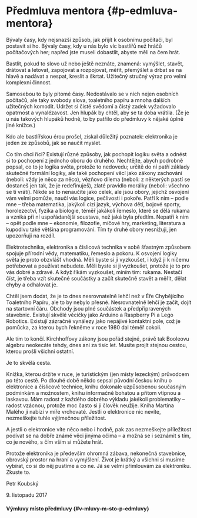 # Předmluva mentora {#p-edmluva-mentora}

Bývaly časy, kdy nejsnazší způsob, jak přijít k osobnímu počítači, byl postavit si ho. Bývaly časy, kdy u nás bylo víc bastlířů než hráčů počítačových her; napřed jste museli dobastlit, abyste měli na čem hrát.

Bastlit, pokud to slovo už nebo ještě neznáte, znamená: vymýšlet, stavět, drátovat a letovat, zapojovat a rozpojovat, měřit, přemýšlet a drbat se na hlavě a nadávat a nespat, kreslit a škrtat. Užitečný stručný výraz pro velmi komplexní činnost.

Samosebou to byly pitomé časy. Nedostávalo se v nich nejen osobních počítačů, ale taky svobody slova, toaletního papíru a mnoha dalších užitečných komodit. Udržet si čisté svědomí a čistý zadek vyžadovalo opatrnost a vynalézavost. Jen hlupák by chtěl, aby se ta doba vrátila. (Že je u nás takových hlupáků hodně, to by patřilo do předmluvy k nějaké úplně jiné knížce.)

Kdo ale bastlířskou érou prošel, získal důležitý poznatek: elektronika je jeden ze způsobů, jak se naučit myslet.

Co tím chci říci? Existují různé způsoby, jak pochopit logiku světa a odnést si to pochopení z jednoho oboru do druhého. Nechtějte, abych podrobně popsal, co to je logika světa, protože to nedovedu; určitě do ní patří základy skutečné formální logiky, ale také pochopení věcí jako zákony zachování (neboli: vždy je něco za něco), vězňovo dilema (neboli: z některých pastí se dostaneš jen tak, že je redefinuješ), zlaté pravidlo morálky (neboli: všechno se ti vrátí). Nikde se to nenaučíte jako celek, ale jsou obory, jejichž osvojení vám velmi pomůže, naučí vás logice, pečlivosti i pokoře. Patří k nim – podle mne – třeba matematika, jakýkoli cizí jazyk, výchova dětí, bojové sporty, horolezectví, fyzika a biologie, téměř jakákoli řemeslo, které se dělá rukama a vzniká při ní uspořádanější soustava, než jaká byla předtím. Nepatří k nim – opět podle mne – ekonomie, filozofie, míčové hry, marketing, literatura a kupodivu také většina programování. Tím ty druhé obory nesnižuji, jen upozorňuji na rozdíl.

Elektrotechnika, elektronika a číslicová technika v sobě šťastným způsobem spojuje přírodní vědy, matematiku, řemeslo a pokoru. K osvojení logiky světa je proto obzvlášť vhodná. Měli byste si ji vyzkoušet, i když ji k ničemu potřebovat a používat nebudete. Měli byste si ji vyzkoušet, protože je to pro vás dobré a zdravé. A když říkám vyzkoušet, míním tím: rukama. Nestačí číst, je třeba vzít skutečné součástky a začít skutečně stavět a měřit, dělat chyby a odhalovat je.

Chtěl jsem dodat, že je to dnes nesrovnatelně lehčí než v Éře Chybějícího Toaletního Papíru, ale to by nebylo přesné. Nesrovnatelně lehčí je začít, dojít na startovní čáru. Obchody jsou plné součástek a předpřipravených stavebnic. Existují skvělé věcičky jako Arduino a Raspberry Pi a Lego Robotics. Existují zázračné vynálezy jako nepájivé kontaktní pole, což je pomůcka, za kterou bych řekněme v roce 1980 dal téměř cokoli.

Ale tím to končí. Kirchhoffovy zákony jsou pořád stejné, právě tak Booleovu algebru neokecáte tehdy, dnes ani za tisíc let. Musíte projít stejnou cestou, kterou prošli všichni ostatní.

Je to skvělá cesta.

Knížka, kterou držíte v ruce, je turistickým (jen místy lezeckým) průvodcem po této cestě. Po dlouhé době někdo sepsal původní českou knihu o elektronice a číslicové technice, knihu dokonale uzpůsobenou současným podmínkám a možnostem, knihu informačně bohatou a přitom vtipnou a laskavou. Mám radost z každého dobrého výkladu jakékoli problematiky – radost vzácnou, protože moc často si ji člověk neužije. Kniha Martina Malého ji nabízí v míře vrchovaté. Jestli o elektronice nic nevíte, nezmeškejte tuhle výjimečnou příležitost.

A jestli o elektronice víte něco nebo i hodně, pak zas nezmeškejte příležitost podívat se na dobře známé věci jinýma očima – a možná se i seznámit s tím, co je nového, s čím vším si můžete hrát.

Protože elektronika je především ohromná zábava, nekonečná stavebnice, obrovský prostor na hraní a vymýšlení. Život je krátký a všichni si musíme vybírat, co si do něj pustíme a co ne. Já se velmi přimlouvám za elektroniku. Zkuste to.

Petr Koubský

9\. listopadu 2017

#### Výmluvy místo předmluvy {#v-mluvy-m-sto-p-edmluvy}